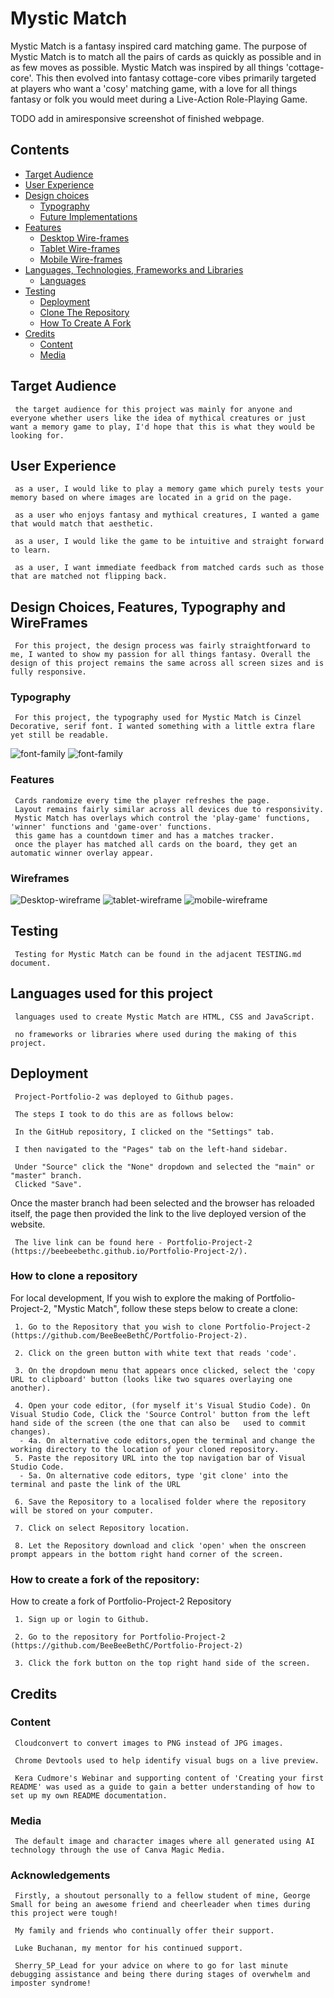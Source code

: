 # Mystic Match

Mystic Match is a fantasy inspired card matching game. The purpose of Mystic Match is to match all the pairs of cards as quickly as possible and in as few moves as possible.
Mystic Match was inspired by all things 'cottage-core'. This then evolved into fantasy cottage-core vibes primarily targeted at players who want a 'cosy' matching game, with a love for all things fantasy or folk you would meet during a Live-Action Role-Playing Game. 

TODO add in amiresponsive screenshot of finished webpage.

## Contents
* [Target Audience](#)
* [User Experience](#)
* [Design choices](#)
    * [Typography](#)
    * [Future Implementations](#)
* [Features](#)
    * [Desktop Wire-frames](#)
    * [Tablet Wire-frames](#)
    * [Mobile Wire-frames](#)   
* [Languages, Technologies, Frameworks and Libraries](#)
    * [Languages](#)
* [Testing](#)
    * [Deployment](#)
    * [Clone The Repository](#)
    * [How To Create A Fork](#)
* [Credits](#)
    * [Content](#)
    * [Media](#)

## Target Audience
     the target audience for this project was mainly for anyone and everyone whether users like the idea of mythical creatures or just want a memory game to play, I'd hope that this is what they would be looking for.

## User Experience
     as a user, I would like to play a memory game which purely tests your memory based on where images are located in a grid on the page. 

     as a user who enjoys fantasy and mythical creatures, I wanted a game that would match that aesthetic. 

     as a user, I would like the game to be intuitive and straight forward to learn.

     as a user, I want immediate feedback from matched cards such as those that are matched not flipping back.

## Design Choices, Features, Typography and WireFrames

     For this project, the design process was fairly straightforward to me, I wanted to show my passion for all things fantasy. Overall the design of this project remains the same across all screen sizes and is fully responsive.

### Typography
     For this project, the typography used for Mystic Match is Cinzel Decorative, serif font. I wanted something with a little extra flare yet still be readable. 

![font-family](assets/documentation-screenshots/Font-Family-Cinzel-Decorative.png)
![font-family](assets/documentation-screenshots/titlefont.png)

### Features
     Cards randomize every time the player refreshes the page.
     Layout remains fairly similar across all devices due to responsivity.
     Mystic Match has overlays which control the 'play-game' functions, 'winner' functions and 'game-over' functions.
     this game has a countdown timer and has a matches tracker. 
     once the player has matched all cards on the board, they get an automatic winner overlay appear.

### Wireframes
![Desktop-wireframe](assets/documentation-screenshots/Desktop-Game-Wireframe.png)
![tablet-wireframe](assets/documentation-screenshots/tablet-game-wireframe.png)
![mobile-wireframe](assets/documentation-screenshots/mobile-game-wireframe.png)

## Testing

     Testing for Mystic Match can be found in the adjacent TESTING.md document.

## Languages used for this project

     languages used to create Mystic Match are HTML, CSS and JavaScript.

     no frameworks or libraries where used during the making of this project.

## Deployment

     Project-Portfolio-2 was deployed to Github pages. 

     The steps I took to do this are as follows below: 
     
     In the GitHub repository, I clicked on the "Settings" tab.
     
     I then navigated to the "Pages" tab on the left-hand sidebar.
     
     Under "Source" click the "None" dropdown and selected the "main" or "master" branch.
     Clicked "Save".

Once the master branch had been selected and the browser has reloaded itself, the page then provided the link to the live deployed version of the website.

     The live link can be found here - Portfolio-Project-2 (https://beebeebethc.github.io/Portfolio-Project-2/).

### How to clone a repository

For local development, If you wish to explore the making of Portfolio-Project-2, "Mystic Match", follow these steps below to create a clone:
    
     1. Go to the Repository that you wish to clone Portfolio-Project-2 (https://github.com/BeeBeeBethC/Portfolio-Project-2).
    
     2. Click on the green button with white text that reads 'code'.
    
     3. On the dropdown menu that appears once clicked, select the 'copy URL to clipboard' button (looks like two squares overlaying one another).
    
     4. Open your code editor, (for myself it's Visual Studio Code). On Visual Studio Code, Click the 'Source Control' button from the left hand side of the screen (the one that can also be   used to commit changes).
      - 4a. On alternative code editors,open the terminal and change the working directory to the location of your cloned repository. 
     5. Paste the repository URL into the top navigation bar of Visual Studio Code.
      - 5a. On alternative code editors, type 'git clone' into the terminal and paste the link of the URL
    
     6. Save the Repository to a localised folder where the repository will be stored on your computer.
    
     7. Click on select Repository location. 
    
     8. Let the Repository download and click 'open' when the onscreen prompt appears in the bottom right hand corner of the screen.

### How to create a fork of the repository:

How to create a fork of Portfolio-Project-2 Repository

     1. Sign up or login to Github.
    
     2. Go to the repository for Portfolio-Project-2 (https://github.com/BeeBeeBethC/Portfolio-Project-2)
    
     3. Click the fork button on the top right hand side of the screen.

## Credits

  ### Content

     Cloudconvert to convert images to PNG instead of JPG images.

     Chrome Devtools used to help identify visual bugs on a live preview.

     Kera Cudmore's Webinar and supporting content of 'Creating your first README' was used as a guide to gain a better understanding of how to set up my own README documentation.
   
  ### Media 

     The default image and character images where all generated using AI technology through the use of Canva Magic Media. 

  ### Acknowledgements

     Firstly, a shoutout personally to a fellow student of mine, George Small for being an awesome friend and cheerleader when times during this project were tough!
   
     My family and friends who continually offer their support. 

     Luke Buchanan, my mentor for his continued support.

     Sherry_5P_Lead for your advice on where to go for last minute debugging assistance and being there during stages of overwhelm and imposter syndrome!

   